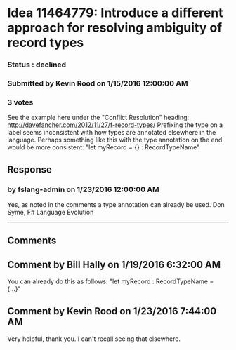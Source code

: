# Idea 11464779: Introduce a different approach for resolving ambiguity of record types #

### Status : declined

### Submitted by Kevin Rood on 1/15/2016 12:00:00 AM

### 3 votes

See the example here under the "Conflict Resolution" heading:
http://davefancher.com/2012/11/27/f-record-types/
Prefixing the type on a label seems inconsistent with how types are annotated elsewhere in the language. Perhaps something like this with the type annotation on the end would be more consistent:
"let myRecord = {} : RecordTypeName"



## Response 
### by fslang-admin on 1/23/2016 12:00:00 AM

Yes, as noted in the comments a type annotation can already be used.
Don Syme, F# Language Evolution

------------------------
## Comments


## Comment by Bill Hally on 1/19/2016 6:32:00 AM
You can already do this as follows:
"let myRecord : RecordTypeName = {...}"


## Comment by Kevin Rood on 1/23/2016 7:44:00 AM
Very helpful, thank you. I can't recall seeing that elsewhere.

